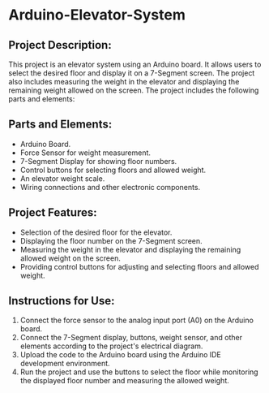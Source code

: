 # Arduino-Elevator-System


## Project Description:
This project is an elevator system using an Arduino board. It allows users to select the desired floor and display it on a 7-Segment screen. The project also includes measuring the weight in the elevator and displaying the remaining weight allowed on the screen. The project includes the following parts and elements:

## Parts and Elements:

- Arduino Board.
- Force Sensor for weight measurement.
- 7-Segment Display for showing floor numbers.
- Control buttons for selecting floors and allowed weight.
- An elevator weight scale.
- Wiring connections and other electronic components.
## Project Features:

- Selection of the desired floor for the elevator.
- Displaying the floor number on the 7-Segment screen.
- Measuring the weight in the elevator and displaying the remaining allowed weight on the screen.
- Providing control buttons for adjusting and selecting floors and allowed weight.
## Instructions for Use:

1. Connect the force sensor to the analog input port (A0) on the Arduino board.
2. Connect the 7-Segment display, buttons, weight sensor, and other elements according to the project's electrical diagram.
3. Upload the code to the Arduino board using the Arduino IDE development environment.
4. Run the project and use the buttons to select the floor while monitoring the displayed floor number and measuring the allowed weight.
